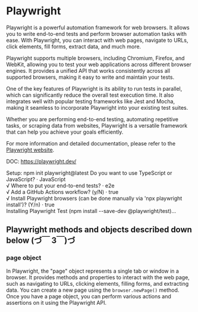 # Playwright

Playwright is a powerful automation framework for web browsers. It allows you to write end-to-end tests and perform browser automation tasks with ease. With Playwright, you can interact with web pages, navigate to URLs, click elements, fill forms, extract data, and much more.

Playwright supports multiple browsers, including Chromium, Firefox, and WebKit, allowing you to test your web applications across different browser engines. It provides a unified API that works consistently across all supported browsers, making it easy to write and maintain your tests.

One of the key features of Playwright is its ability to run tests in parallel, which can significantly reduce the overall test execution time. It also integrates well with popular testing frameworks like Jest and Mocha, making it seamless to incorporate Playwright into your existing test suites.

Whether you are performing end-to-end testing, automating repetitive tasks, or scraping data from websites, Playwright is a versatile framework that can help you achieve your goals efficiently.

For more information and detailed documentation, please refer to the [Playwright website](https://playwright.dev/).


DOC: https://playwright.dev/

Setup:
npm init playwright@latest
Do you want to use TypeScript or JavaScript? · JavaScript  
√ Where to put your end-to-end tests? · e2e   
√ Add a GitHub Actions workflow? (y/N) · true  
√ Install Playwright browsers (can be done manually via 'npx playwright install')? (Y/n) · true  
Installing Playwright Test (npm install --save-dev @playwright/test)…  

## Playwright methods and objects described down below (づ￣ 3￣)づ

### page object
In Playwright, the "page" object represents a single tab or window in a browser. It provides methods and properties to interact with the web page, such as navigating to URLs, clicking elements, filling forms, and extracting data. You can create a new page using the `browser.newPage()` method. Once you have a page object, you can perform various actions and assertions on it using the Playwright API.
